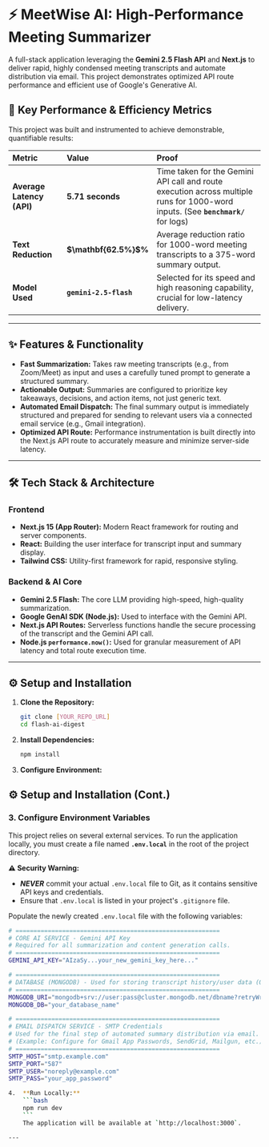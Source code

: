 # ⚡ MeetWise AI: High-Performance Meeting Summarizer

A full-stack application leveraging the **Gemini 2.5 Flash API** and **Next.js** to deliver rapid, highly condensed meeting transcripts and automate distribution via email. This project demonstrates optimized API route performance and efficient use of Google's Generative AI.

## 🚀 Key Performance & Efficiency Metrics

This project was built and instrumented to achieve demonstrable, quantifiable results:

| Metric | Value | Proof |
| :--- | :--- | :--- |
| **Average Latency (API)** | **$\mathbf{5.71\text{ seconds}}$** | Time taken for the Gemini API call and route execution across multiple runs for 1000-word inputs. (See **`benchmark/`** for logs) |
| **Text Reduction** | **$\mathbf{62.5%}$%** | Average reduction ratio for $1000\text{-word}$ meeting transcripts to a $375\text{-word}$ summary output. |
| **Model Used** | **`gemini-2.5-flash`** | Selected for its speed and high reasoning capability, crucial for low-latency delivery. |

---

## ✨ Features & Functionality

* **Fast Summarization:** Takes raw meeting transcripts (e.g., from Zoom/Meet) as input and uses a carefully tuned prompt to generate a structured summary.
* **Actionable Output:** Summaries are configured to prioritize key takeaways, decisions, and action items, not just generic text.
* **Automated Email Dispatch:** The final summary output is immediately structured and prepared for sending to relevant users via a connected email service (e.g., Gmail integration).
* **Optimized API Route:** Performance instrumentation is built directly into the Next.js API route to accurately measure and minimize server-side latency.

---

## 🛠️ Tech Stack & Architecture

### Frontend
* **Next.js 15 (App Router):** Modern React framework for routing and server components.
* **React:** Building the user interface for transcript input and summary display.
* **Tailwind CSS:** Utility-first framework for rapid, responsive styling.

### Backend & AI Core
* **Gemini 2.5 Flash:** The core LLM providing high-speed, high-quality summarization.
* **Google GenAI SDK (Node.js):** Used to interface with the Gemini API.
* **Next.js API Routes:** Serverless functions handle the secure processing of the transcript and the Gemini API call.
* **Node.js `performance.now()`:** Used for granular measurement of API latency and total route execution time.

---

## ⚙️ Setup and Installation

1.  **Clone the Repository:**
    ```bash
    git clone [YOUR_REPO_URL]
    cd flash-ai-digest
    ```
2.  **Install Dependencies:**
    ```bash
    npm install
    ```
3.  **Configure Environment:**
   ## ⚙️ Setup and Installation (Cont.)

### 3. Configure Environment Variables

This project relies on several external services. To run the application locally, you must create a file named **`.env.local`** in the root of the project directory.

**⚠️ Security Warning:**
* ***NEVER*** commit your actual `.env.local` file to Git, as it contains sensitive API keys and credentials.
* Ensure that `.env.local` is listed in your project's `.gitignore` file.

Populate the newly created `.env.local` file with the following variables:
```bash
# =========================================================
# CORE AI SERVICE - Gemini API Key
# Required for all summarization and content generation calls.
# =========================================================
GEMINI_API_KEY="AIzaSy...your_new_gemini_key_here..."

# =========================================================
# DATABASE (MONGODB) - Used for storing transcript history/user data (Optional)
# =========================================================
MONGODB_URI="mongodb+srv://user:pass@cluster.mongodb.net/dbname?retryWrites=true&w=majority"
MONGODB_DB="your_database_name"

# =========================================================
# EMAIL DISPATCH SERVICE - SMTP Credentials
# Used for the final step of automated summary distribution via email.
# (Example: Configure for Gmail App Passwords, SendGrid, Mailgun, etc.)
# =========================================================
SMTP_HOST="smtp.example.com"
SMTP_PORT="587"
SMTP_USER="noreply@example.com"
SMTP_PASS="your_app_password"

4.  **Run Locally:**
    ```bash
    npm run dev
    ```
    The application will be available at `http://localhost:3000`.

---
